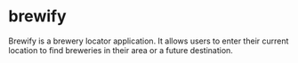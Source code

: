 # brewify
Brewify is a brewery locator application. It allows users to enter their current location to find breweries in their area or a future destination. 
